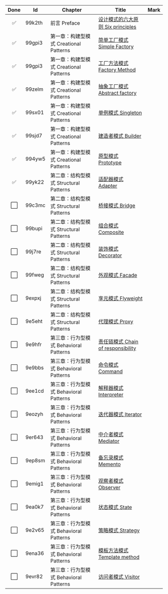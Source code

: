 | Done | Id     | Chapter                       | Title                                                     | Mark |
|:----:|--------|-------------------------------|-----------------------------------------------------------|------|
|  ✅   | 99k2th | 前言 Preface                    | [设计模式的六大原则 Six principles](Sixprinciples.md)              |      |
|  ✅   | 99gpi3 | 第一章：构建型模式 Creational Patterns | [简单工厂模式 Simple Factory](SimpleFactory.md)                 |      |
|  ✅   | 99gpi3 | 第一章：构建型模式 Creational Patterns | [工厂方法模式 Factory Method](FactoryMethod.md)                 |      |
|  ✅   | 99zelm | 第一章：构建型模式 Creational Patterns | [抽象工厂模式 Abstract factory](AbstractFactory.md)             |      |
|  ✅   | 99sx01 | 第一章：构建型模式 Creational Patterns | [单例模式 Singleton](Singleton.md)                            |      |
|  ✅   | 99sjd7 | 第一章：构建型模式 Creational Patterns | [建造者模式 Builder](Builder.md)                               |      |
|  ✅   | 994yw5 | 第一章：构建型模式 Creational Patterns | [原型模式 Prototype](Prototype.md)                            |      |
|  ✅   | 99yk22 | 第二章：结构型模式 Structural Patterns | [适配器模式 Adapter](Adapter.md)                               |      |
|  ⬜   | 99c3mc | 第二章：结构型模式 Structural Patterns | [桥接模式 Bridge](Bridge.md)                                  |      |
|  ⬜   | 99bupi | 第二章：结构型模式 Structural Patterns | [组合模式 Composite](Composite.md)                            |      |
|  ⬜   | 99j7re | 第二章：结构型模式 Structural Patterns | [装饰模式 Decorator](Decorator.md)                            |      |
|  ⬜   | 99fweg | 第二章：结构型模式 Structural Patterns | [外观模式 Facade](Facade.md)                                  |      |
|  ⬜   | 9expxj | 第二章：结构型模式 Structural Patterns | [享元模式 Flyweight](Flyweight.md)                            |      |
|  ⬜   | 9e5eht | 第二章：结构型模式 Structural Patterns | [代理模式 Proxy](Proxy.md)                                    |      |
|  ⬜   | 9e9hfr | 第三章：行为型模式 Behavioral Patterns | [责任链模式 Chain of responsibility](Chainofresponsibility.md) |      |
|  ⬜   | 9e9bbs | 第三章：行为型模式 Behavioral Patterns | [命令模式 Command](Command.md)                                |      |
|  ⬜   | 9ee1cd | 第三章：行为型模式 Behavioral Patterns | [解释器模式 Interpreter](Interpreter.md)                       |      |
|  ⬜   | 9eozyh | 第三章：行为型模式 Behavioral Patterns | [迭代器模式 Iterator](Iterator.md)                             |      |
|  ⬜   | 9er643 | 第三章：行为型模式 Behavioral Patterns | [中介者模式 Mediator](中介者模式Mediator.md)                        |      |
|  ⬜   | 9ep8sm | 第三章：行为型模式 Behavioral Patterns | [备忘录模式 Memento](Memento.md)                               |      |
|  ⬜   | 9emig1 | 第三章：行为型模式 Behavioral Patterns | [观察者模式 Observer](Observer.md)                             |      |
|  ⬜   | 9ea0k7 | 第三章：行为型模式 Behavioral Patterns | [状态模式 State](State.md)                                    |      |
|  ⬜   | 9e2v65 | 第三章：行为型模式 Behavioral Patterns | [策略模式 Strategy](Strategy.md)                              |      |
|  ⬜   | 9ena36 | 第三章：行为型模式 Behavioral Patterns | [模板方法模式 Template method](Templatemethod.md)               |      |
|  ⬜   | 9evr82 | 第三章：行为型模式 Behavioral Patterns | [访问者模式 Visitor](Visitor.md)                               |      |